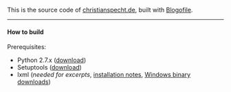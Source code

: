 This is the source code of [christianspecht.de](http://christianspecht.de), built with [Blogofile](http://www.blogofile.com/).

---

#### How to build

Prerequisites:

- Python 2.7.x ([download](http://www.python.org/download/releases/2.7.3/))
- Setuptools ([download](http://pypi.python.org/pypi/setuptools#downloads))
- lxml (*needed for excerpts*, [installation notes](http://lxml.de/installation.html#installation), [Windows binary downloads](http://www.lfd.uci.edu/~gohlke/pythonlibs/#lxml))